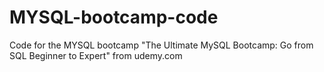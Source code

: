 # MYSQL-bootcamp-code
Code for the MYSQL bootcamp "The Ultimate MySQL Bootcamp: Go from SQL Beginner to Expert" from udemy.com
